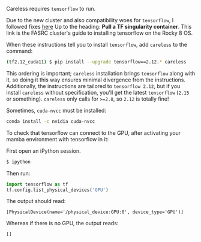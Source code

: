 Careless requires `tensorflow` to run. 

Due to the new cluster and also compatibility woes for `tensorflow`, I followed fixes [here](https://github.com/fasrc/User_Codes/blob/master/AI/TensorFlow/README.md)
Up to the heading: **Pull a TF singularity container**. This link is the FASRC cluster's guide to installing tensorflow on the Rocky 8 OS. 

When these instructions tell you to install `tensorflow`, add `careless` to the command:
```bash
(tf2.12_cuda11) $ pip install --upgrade tensorflow==2.12.* careless
```
This ordering is important; `careless` installation brings `tensorflow` along with it, so doing it this way ensures minimal divergence from the instructions. Additionally, the instructions are tailored to `tensorflow 2.12`, but if you install `careless` without specification, you'll get the latest `tensorflow` (`2.15` or something). `careless` only calls for `>=2.8`, so `2.12` is totally fine!

Sometimes, `cuda-nvcc` must be installed: 
```bash
conda install -c nvidia cuda-nvcc
```
To check that tensorflow can connect to the GPU, after activating your mamba environment with tensorflow in it: 

First open an iPython session. 
```bash
$ ipython
```
Then run:
```python
import tensorflow as tf
tf.config.list_physical_devices('GPU')
```

The output should read:

```
[PhysicalDevice(name='/physical_device:GPU:0', device_type='GPU')]
```
Whereas if there is no GPU, the output reads:
```
[]
```

